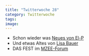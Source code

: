 ```yaml
---
title: "Twitterwoche 28"
category: Twitterwoche
tags: 
image: 
---
```


* Schon wieder was [Neues von El-P](http://el-p.bandcamp.com/track/what-god-should-do)
* Und etwas Altes von [Lisa Bauer](http://www.youtube.com/watch?v=bR4DMyre1KA)
* DAS FEST im [MZEE-Forum](http://www.mzee.com/wall/index.php?artikel=100109078)
